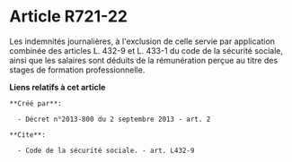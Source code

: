 # Article R721-22

Les indemnités journalières, à l'exclusion de celle servie par application combinée des articles L. 432-9 et L. 433-1 du code
de la sécurité sociale, ainsi que les salaires sont déduits de la rémunération perçue au titre des stages de formation
professionnelle.

**Liens relatifs à cet article**

	**Créé par**:

	  - Décret n°2013-800 du 2 septembre 2013 - art. 2

	**Cite**:

	  - Code de la sécurité sociale. - art. L432-9
